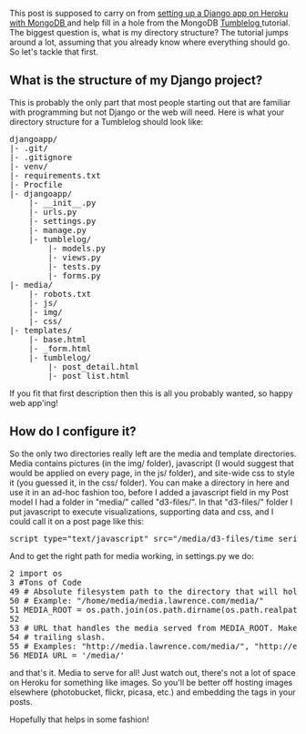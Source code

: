 <!-- 
.. title: What is the structure of my Django app?
.. slug: what-is-the-structure-of-my-django-app
.. date: 2013-03-20 07:27:44 UTC-05:00
.. tags: 
.. category: 
.. link: 
.. description: 
.. type: text
-->

<p>
This post is supposed to carry on from <a href="http://www.npcompleteheart.com/post/django-nonrel-mongodb-mongohq-heroku/"> setting up a Django app on Heroku with MongoDB </a> and help fill in a hole from the MongoDB <a href="http://docs.mongodb.org/manual/tutorial/write-a-tumblelog-application-with-django-mongodb-engine/"> Tumblelog </a> tutorial.  The biggest question is, what is my directory structure?  The tutorial jumps around a lot, assuming that you already know where everything should go.  So let's tackle that first.
</p>

<!-- TEASER_END -->

<h2>What is the structure of my Django project?</h2>
<p>
This is probably the only part that most people starting out that are familiar with programming but not Django or the web will need.  Here is what your directory structure for a Tumblelog should look like:

<pre class="prettyprint lang-bash">
djangoapp/
|- .git/
|- .gitignore
|- venv/
|- requirements.txt
|- Procfile
|- djangoapp/
    |- __init__.py
    |- urls.py
    |- settings.py
    |- manage.py
    |- tumblelog/
        |- models.py
        |- views.py
        |- tests.py
        |- forms.py
|- media/
    |- robots.txt
    |- js/
    |- img/
    |- css/
|- templates/
    |- base.html
    |- _form.html
    |- tumblelog/
        |- post_detail.html
        |- post_list.html
</pre>

If you fit that first description then this is all you probably wanted, so happy web app'ing!
</p>


<h2>How do I configure it?</h2>
<p>
So the only two directories really left are the media and template directories.  Media contains pictures (in the img/ folder), javascript (I would suggest that would be applied on every page, in the js/ folder), and site-wide css to style it (you guessed it, in the css/ folder).  You can make a directory in here and use it in an ad-hoc fashion too, before I added a javascript field in my Post model I had a folder in "media/" called "d3-files/". In that "d3-files/" folder I put javascript to execute visualizations, supporting data and css, and I could call it on a post page like this:

<pre class="prettyprint lang-html">
script type="text/javascript" src="/media/d3-files/time_series.js"
</pre>

And to get the right path for media working, in settings.py we do:

<pre class="prettyprint lang-python">
2 import os
3 #Tons of Code
49 # Absolute filesystem path to the directory that will hold user-uploaded files.
50 # Example: "/home/media/media.lawrence.com/media/"
51 MEDIA_ROOT = os.path.join(os.path.dirname(os.path.realpath(__file__)), '../media/')
52 
53 # URL that handles the media served from MEDIA_ROOT. Make sure to use a
54 # trailing slash.
55 # Examples: "http://media.lawrence.com/media/", "http://example.com/media/"
56 MEDIA_URL = '/media/'
</pre>

and that's it.  Media to serve for all!  Just watch out, there's not a lot of space on Heroku for something like images. So you'll be better off hosting images elsewhere (photobucket, flickr, picasa, etc.) and embedding the tags in your posts.
</p>

<p>
Hopefully that helps in some fashion!
</p>

